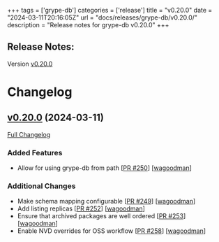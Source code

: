 +++
tags = ['grype-db']
categories = ['release']
title = "v0.20.0"
date = "2024-03-11T20:16:05Z"
url = "docs/releases/grype-db/v0.20.0/"
description = "Release notes for grype-db v0.20.0"
+++

## Release Notes:
Version [v0.20.0](https://github.com/anchore/grype-db/releases/tag/v0.20.0)

# Changelog

## [v0.20.0](https://github.com/anchore/grype-db/tree/v0.20.0) (2024-03-11)

[Full Changelog](https://github.com/anchore/grype-db/compare/v0.19.6...v0.20.0)

### Added Features

- Allow for using grype-db from path [[PR #250](https://github.com/anchore/grype-db/pull/250)] [[wagoodman](https://github.com/wagoodman)]

### Additional Changes

- Make schema mapping configurable [[PR #249](https://github.com/anchore/grype-db/pull/249)] [[wagoodman](https://github.com/wagoodman)]
- Add listing replicas [[PR #252](https://github.com/anchore/grype-db/pull/252)] [[wagoodman](https://github.com/wagoodman)]
- Ensure that archived packages are well ordered [[PR #253](https://github.com/anchore/grype-db/pull/253)] [[wagoodman](https://github.com/wagoodman)]
- Enable NVD overrides for OSS workflow [[PR #258](https://github.com/anchore/grype-db/pull/258)] [[wagoodman](https://github.com/wagoodman)]
